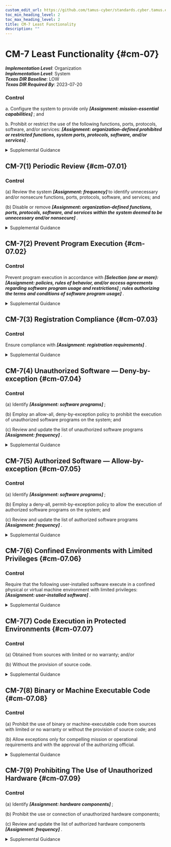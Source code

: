 ```yaml
---
custom_edit_url: https://github.com/tamus-cyber/standards.cyber.tamus.edu/tree/main/static/content/tamus.edu/TAMUS_profile.xml
toc_min_heading_level: 2
toc_max_heading_level: 2
title: CM-7 Least Functionality
description: ""
---
```


# CM-7 Least Functionality {#cm-07}

_**Implementation Level**_: Organization\
_**Implementation Level**_: System\
_**Texas DIR Baseline**_: LOW\
_**Texas DIR Required By**_: 2023-07-20

### Control

a. Configure the system to provide only <strong> <em>[Assignment: mission-essential capabilities]</em> </strong> ; and

b. Prohibit or restrict the use of the following functions, ports, protocols, software, and/or services: <strong> <em>[Assignment: organization-defined prohibited or restricted functions, system ports, protocols, software, and/or services]</em> </strong>.

<details>
  <summary>Supplemental Guidance</summary>

Systems provide a wide variety of functions and services. Some of the functions and services routinely provided by default may not be necessary to support essential organizational missions, functions, or operations. Additionally, it is sometimes convenient to provide multiple services from a single system component, but doing so increases risk over limiting the services provided by that single component. Where feasible, organizations limit component functionality to a single function per component. Organizations consider removing unused or unnecessary software and disabling unused or unnecessary physical and logical ports and protocols to prevent unauthorized connection of components, transfer of information, and tunneling. Organizations employ network scanning tools, intrusion detection and prevention systems, and end-point protection technologies, such as firewalls and host-based intrusion detection systems, to identify and prevent the use of prohibited functions, protocols, ports, and services. Least functionality can also be achieved as part of the fundamental design and development of the system (see <a xmlns="http://csrc.nist.gov/ns/oscal/1.0" href="#sa-8">SA-8</a>, <a xmlns="http://csrc.nist.gov/ns/oscal/1.0" href="#sc-2">SC-2</a> , and <a xmlns="http://csrc.nist.gov/ns/oscal/1.0" href="#sc-3">SC-3</a>).

</details>

## CM-7(1) Periodic Review {#cm-07.01}

### Control

(a) Review the system <strong> <em>[Assignment: frequency]</em> </strong> to identify unnecessary and/or nonsecure functions, ports, protocols, software, and services; and

(b) Disable or remove <strong> <em>[Assignment: organization-defined functions, ports, protocols, software, and services within the system deemed to be unnecessary and/or nonsecure]</em> </strong>.

<details>
  <summary>Supplemental Guidance</summary>

Organizations review functions, ports, protocols, and services provided by systems or system components to determine the functions and services that are candidates for elimination. Such reviews are especially important during transition periods from older technologies to newer technologies (e.g., transition from IPv4 to IPv6). These technology transitions may require implementing the older and newer technologies simultaneously during the transition period and returning to minimum essential functions, ports, protocols, and services at the earliest opportunity. Organizations can either decide the relative security of the function, port, protocol, and/or service or base the security decision on the assessment of other entities. Unsecure protocols include Bluetooth, FTP, and peer-to-peer networking.

</details>

## CM-7(2) Prevent Program Execution {#cm-07.02}

### Control

Prevent program execution in accordance with <strong> <em>[Selection (one or more): <strong> <em>[Assignment: policies, rules of behavior, and/or access agreements regarding software program usage and restrictions]</em> </strong> ; rules authorizing the terms and conditions of software program usage]</em> </strong>.

<details>
  <summary>Supplemental Guidance</summary>

Prevention of program execution addresses organizational policies, rules of behavior, and/or access agreements that restrict software usage and the terms and conditions imposed by the developer or manufacturer, including software licensing and copyrights. Restrictions include prohibiting auto-execute features, restricting roles allowed to approve program execution, permitting or prohibiting specific software programs, or restricting the number of program instances executed at the same time.

</details>

## CM-7(3) Registration Compliance {#cm-07.03}

### Control

Ensure compliance with <strong> <em>[Assignment: registration requirements]</em> </strong>.

<details>
  <summary>Supplemental Guidance</summary>

Organizations use the registration process to manage, track, and provide oversight for systems and implemented functions, ports, protocols, and services.

</details>

## CM-7(4) Unauthorized Software — Deny-by-exception {#cm-07.04}

### Control

(a) Identify <strong> <em>[Assignment: software programs]</em> </strong>;

(b) Employ an allow-all, deny-by-exception policy to prohibit the execution of unauthorized software programs on the system; and

(c) Review and update the list of unauthorized software programs <strong> <em>[Assignment: frequency]</em> </strong>.

<details>
  <summary>Supplemental Guidance</summary>

Unauthorized software programs can be limited to specific versions or from a specific source. The concept of prohibiting the execution of unauthorized software may also be applied to user actions, system ports and protocols, IP addresses/ranges, websites, and MAC addresses.

</details>

## CM-7(5) Authorized Software — Allow-by-exception {#cm-07.05}

### Control

(a) Identify <strong> <em>[Assignment: software programs]</em> </strong>;

(b) Employ a deny-all, permit-by-exception policy to allow the execution of authorized software programs on the system; and

(c) Review and update the list of authorized software programs <strong> <em>[Assignment: frequency]</em> </strong>.

<details>
  <summary>Supplemental Guidance</summary>

Authorized software programs can be limited to specific versions or from a specific source. To facilitate a comprehensive authorized software process and increase the strength of protection for attacks that bypass application level authorized software, software programs may be decomposed into and monitored at different levels of detail. These levels include applications, application programming interfaces, application modules, scripts, system processes, system services, kernel functions, registries, drivers, and dynamic link libraries. The concept of permitting the execution of authorized software may also be applied to user actions, system ports and protocols, IP addresses/ranges, websites, and MAC addresses. Organizations consider verifying the integrity of authorized software programs using digital signatures, cryptographic checksums, or hash functions. Verification of authorized software can occur either prior to execution or at system startup. The identification of authorized URLs for websites is addressed in <a xmlns="http://csrc.nist.gov/ns/oscal/1.0" href="#ca-3.5">CA-3(5)</a> and <a xmlns="http://csrc.nist.gov/ns/oscal/1.0" href="#sc-7">SC-7</a>.

</details>

## CM-7(6) Confined Environments with Limited Privileges {#cm-07.06}

### Control

Require that the following user-installed software execute in a confined physical or virtual machine environment with limited privileges: <strong> <em>[Assignment: user-installed software]</em> </strong>.

<details>
  <summary>Supplemental Guidance</summary>

Organizations identify software that may be of concern regarding its origin or potential for containing malicious code. For this type of software, user installations occur in confined environments of operation to limit or contain damage from malicious code that may be executed.

</details>

## CM-7(7) Code Execution in Protected Environments {#cm-07.07}

### Control

(a) Obtained from sources with limited or no warranty; and/or

(b) Without the provision of source code.

<details>
  <summary>Supplemental Guidance</summary>

Code execution in protected environments applies to all sources of binary or machine-executable code, including commercial software and firmware and open-source software.

</details>

## CM-7(8) Binary or Machine Executable Code {#cm-07.08}

### Control

(a) Prohibit the use of binary or machine-executable code from sources with limited or no warranty or without the provision of source code; and

(b) Allow exceptions only for compelling mission or operational requirements and with the approval of the authorizing official.

<details>
  <summary>Supplemental Guidance</summary>

Binary or machine executable code applies to all sources of binary or machine-executable code, including commercial software and firmware and open-source software. Organizations assess software products without accompanying source code or from sources with limited or no warranty for potential security impacts. The assessments address the fact that software products without the provision of source code may be difficult to review, repair, or extend. In addition, there may be no owners to make such repairs on behalf of organizations. If open-source software is used, the assessments address the fact that there is no warranty, the open-source software could contain back doors or malware, and there may be no support available.

</details>

## CM-7(9) Prohibiting The Use of Unauthorized Hardware {#cm-07.09}

### Control

(a) Identify <strong> <em>[Assignment: hardware components]</em> </strong>;

(b) Prohibit the use or connection of unauthorized hardware components;

(c) Review and update the list of authorized hardware components <strong> <em>[Assignment: frequency]</em> </strong>.

<details>
  <summary>Supplemental Guidance</summary>

Hardware components provide the foundation for organizational systems and the platform for the execution of authorized software programs. Managing the inventory of hardware components and controlling which hardware components are permitted to be installed or connected to organizational systems is essential in order to provide adequate security.

</details>

